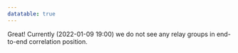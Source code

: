 ```yaml
---
datatable: true
---
```



Great! Currently (2022-01-09 19:00) we do not see any relay groups
in end-to-end correlation position.
